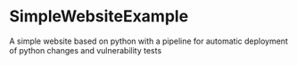 # SimpleWebsiteExample
A simple website based on python with a pipeline for automatic deployment of python changes and vulnerability tests
